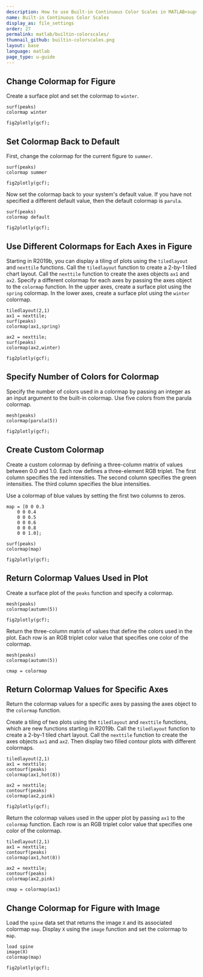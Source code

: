 ```yaml
---
description: How to use Built-in Continuous Color Scales in MATLAB<sup>&reg;</sup> with Plotly.
name: Built-in Continuous Color Scales
display_as: file_settings
order: 27
permalink: matlab/builtin-colorscales/
thumnail_github: builtin-colorscales.png
layout: base
language: matlab
page_type: u-guide
---
```


## Change Colormap for Figure

Create a surface plot and set the colormap to `winter`. 

```{matlab}
surf(peaks)
colormap winter

fig2plotly(gcf);
```

<!--------------------- EXAMPLE BREAK ------------------------->

## Set Colormap Back to Default

First, change the colormap for the current figure to `summer`. 

```{matlab}
surf(peaks)
colormap summer

fig2plotly(gcf);
```

Now set the colormap back to your system's default value. If you have not specified a different default value, then the default colormap is `parula`. 

```{matlab}
surf(peaks)
colormap default

fig2plotly(gcf);
```


<!--------------------- EXAMPLE BREAK ------------------------->

## Use Different Colormaps for Each Axes in Figure

Starting in R2019b, you can display a tiling of plots using the `tiledlayout` and `nexttile` functions. Call the `tiledlayout` function to create a 2-by-1 tiled chart layout. Call the `nexttile` function to create the axes objects `ax1` and `ax2`. Specify a different colormap for each axes by passing the axes object to the `colormap` function. In the upper axes, create a surface plot using the `spring` colormap. In the lower axes, create a surface plot using the `winter` colormap.

```{matlab}
tiledlayout(2,1)
ax1 = nexttile;
surf(peaks)
colormap(ax1,spring)

ax2 = nexttile; 
surf(peaks)
colormap(ax2,winter)

fig2plotly(gcf);
```

<!--------------------- EXAMPLE BREAK ------------------------->

## Specify Number of Colors for Colormap

Specify the number of colors used in a colormap by passing an integer as an input argument to the built-in colormap. Use five colors from the parula colormap. 

```{matlab}
mesh(peaks)
colormap(parula(5))

fig2plotly(gcf);
```

<!--------------------- EXAMPLE BREAK ------------------------->

## Create Custom Colormap

Create a custom colormap by defining a three-column matrix of values between 0.0 and 1.0. Each row defines a three-element RGB triplet. The first column specifies the red intensities. The second column specifies the green intensities. The third column specifies the blue intensities.

Use a colormap of blue values by setting the first two columns to zeros.

```{matlab}
map = [0 0 0.3
    0 0 0.4
    0 0 0.5
    0 0 0.6
    0 0 0.8
    0 0 1.0];

surf(peaks)
colormap(map)

fig2plotly(gcf);
```

<!--------------------- EXAMPLE BREAK ------------------------->

## Return Colormap Values Used in Plot

Create a surface plot of the `peaks` function and specify a colormap. 

```{matlab}
mesh(peaks)
colormap(autumn(5))

fig2plotly(gcf);
```

Return the three-column matrix of values that define the colors used in the plot. Each row is an RGB triplet color value that specifies one color of the colormap.

```{matlab}
mesh(peaks)
colormap(autumn(5))

cmap = colormap
```





<!--------------------- EXAMPLE BREAK ------------------------->

## Return Colormap Values for Specific Axes

Return the colormap values for a specific axes by passing the axes object to the `colormap` function. 

Create a tiling of two plots using the `tiledlayout` and `nexttile` functions, which are new functions starting in R2019b. Call the `tiledlayout` function to create a 2-by-1 tiled chart layout. Call the `nexttile` function to create the axes objects `ax1` and `ax2`. Then display two filled contour plots with different colormaps.

```{matlab}
tiledlayout(2,1)
ax1 = nexttile;
contourf(peaks)
colormap(ax1,hot(8))

ax2 = nexttile;
contourf(peaks)
colormap(ax2,pink)

fig2plotly(gcf);
```

Return the colormap values used in the upper plot by passing `ax1` to the `colormap` function. Each row is an RGB triplet color value that specifies one color of the colormap.

```{matlab}
tiledlayout(2,1)
ax1 = nexttile;
contourf(peaks)
colormap(ax1,hot(8))

ax2 = nexttile;
contourf(peaks)
colormap(ax2,pink)

cmap = colormap(ax1)
```

<!--------------------- EXAMPLE BREAK ------------------------->

## Change Colormap for Figure with Image

Load the `spine` data set that returns the image `X` and its associated colormap `map`. Display `X` using the `image` function and set the colormap to `map`.

```{matlab}
load spine
image(X)
colormap(map)

fig2plotly(gcf);
```

<!--------------------- EXAMPLE BREAK ------------------------->

